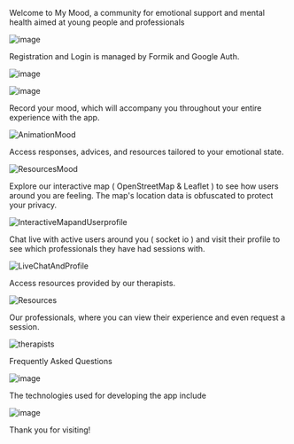 
Welcome to My Mood, a community for emotional support and mental health aimed at young people and professionals


![image](https://github.com/PberruezoArenas/MyMood-BNP/assets/149729949/85b68a6c-04cc-4247-926f-3891b68ac7fe)




Registration and Login is managed by Formik and Google Auth.


![image](https://github.com/PberruezoArenas/MyMood-BNP/assets/149729949/f189d2fd-dcad-4d7f-8279-42eaf2beddfe)


![image](https://github.com/PberruezoArenas/MyMood-BNP/assets/149729949/48e18a34-b3be-4c15-885f-6c726859d42c)



Record your mood, which will accompany you throughout your entire experience with the app.


![AnimationMood](https://github.com/PberruezoArenas/MyMood-BNP/assets/149729949/1c9297a4-ad4a-4aee-97ba-1dfc04814866)




Access responses, advices, and resources tailored to your emotional state.


![ResourcesMood](https://github.com/PberruezoArenas/MyMood-BNP/assets/149729949/505af20b-3ef7-4afd-95bd-d1622026acf6)




Explore our interactive map ( OpenStreetMap & Leaflet ) to see how users around you are feeling.
The map's location data is obfuscated to protect your privacy.


![InteractiveMapandUserprofile](https://github.com/PberruezoArenas/MyMood-BNP/assets/149729949/239f0a26-465e-42e8-a286-b8e81ea8d50a)




Chat live with active users around you ( socket io ) and visit their profile to see which professionals they have had sessions with.


![LiveChatAndProfile](https://github.com/PberruezoArenas/MyMood-BNP/assets/149729949/b2b29a9f-9b7e-4635-b806-62ac6ff54844)





Access resources provided by our therapists.


![Resources](https://github.com/PberruezoArenas/My-Mood-Final-Project/assets/149729949/4561d741-4ad9-4bff-9fc4-bf68ade3ebd6)




Our professionals, where you can view their experience and even request a session.


![therapists](https://github.com/PberruezoArenas/MyMood-BNP/assets/149729949/d47d903e-3881-49e2-b4fe-a3c365c21162)



Frequently Asked Questions


![image](https://github.com/PberruezoArenas/MyMood-BNP/assets/149729949/b7f71e18-7895-40e0-954c-c7bb04caf486)





The technologies used for developing the app include


![image](https://github.com/PberruezoArenas/MyMood-BNP/assets/149729949/cd9b17e8-36a6-4b34-b198-b167ff7a5700)



Thank you for visiting!




